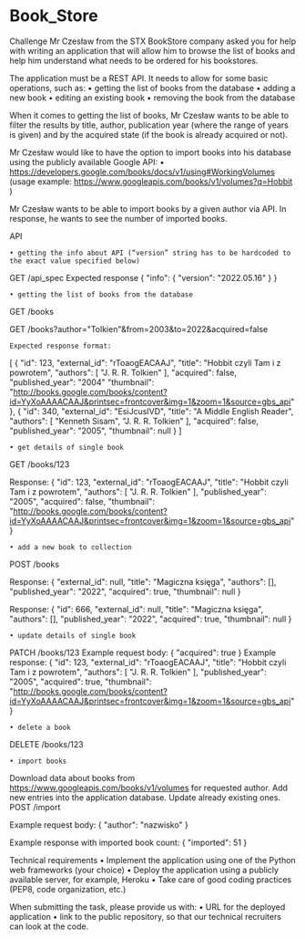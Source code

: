 # Book_Store

Challenge
Mr Czesław from the STX BookStore company asked you for help with writing an application that will allow him to browse the list of books and help him understand what needs to be ordered for his bookstores.

The application must be a REST API. It needs to allow for some basic operations, such as:
    • getting the list of books from the database
    • adding a new book
    • editing an existing book
    • removing the book from the database

When it comes to getting the list of books, Mr Czesław wants to be able to filter the results by title, author, publication year (where the range of years is given) and by the acquired state (if the book is already acquired or not). 

Mr Czesław would like to have the option to import books into his database using the publicly available Google API:
    • https://developers.google.com/books/docs/v1/using#WorkingVolumes (usage example: https://www.googleapis.com/books/v1/volumes?q=Hobbit )

Mr Czesław wants to be able to import books by a given author via API. In response, he wants to see the number of imported books.

API 

    • getting the info about API (“version” string has to be hardcoded to the exact value specified below)

GET /api_spec
Expected response 
{
 "info": {
   "version": "2022.05.16"
 }
}


    • getting the list of books from the database
GET /books

GET /books?author="Tolkien"&from=2003&to=2022&acquired=false

	Expected response format: 
[
 {
   "id": 123,
   "external_id": "rToaogEACAAJ",
   "title": "Hobbit czyli Tam i z powrotem",
   "authors": [
     "J. R. R. Tolkien"
   ],
   "acquired": false,
   "published_year": "2004"
   "thumbnail": "http://books.google.com/books/content?id=YyXoAAAACAAJ&printsec=frontcover&img=1&zoom=1&source=gbs_api"
 },
 {
   "id": 340,
   "external_id": "EsiJcusIVD",
   "title": "A Middle English Reader",
   "authors": [
     "Kenneth Sisam",
     "J. R. R. Tolkien"
   ],
   "acquired": false,
   "published_year": "2005",
   "thumbnail": null
 }
]

    • get details of single book
GET /books/123

Response: 
{
 "id": 123,
 "external_id": "rToaogEACAAJ",
 "title": "Hobbit czyli Tam i z powrotem",
 "authors": [
   "J. R. R. Tolkien"
 ],
 "published_year": "2005",
 "acquired": false,
 "thumbnail": "http://books.google.com/books/content?id=YyXoAAAACAAJ&printsec=frontcover&img=1&zoom=1&source=gbs_api"
}

    • add a new book to collection
POST /books

Response:
{
 "external_id": null,
 "title": "Magiczna księga",
 "authors": [],
 "published_year": "2022",
 "acquired": true,
 "thumbnail": null
}

Response: 
{
 "id": 666,
 "external_id": null,
 "title": "Magiczna księga",
 "authors": [],
 "published_year": "2022",
 "acquired": true,
 "thumbnail": null
}

    • update details of single book
PATCH /books/123
Example request body: 
{
 "acquired": true
}
Example response:
{
 "id": 123,
 "external_id": "rToaogEACAAJ",
 "title": "Hobbit czyli Tam i z powrotem",
 "authors": [
   "J. R. R. Tolkien"
 ],
 "published_year": "2005",
 "acquired": true,
 "thumbnail": "http://books.google.com/books/content?id=YyXoAAAACAAJ&printsec=frontcover&img=1&zoom=1&source=gbs_api"
}

    • delete a book
DELETE /books/123

    • import books
Download data about books from https://www.googleapis.com/books/v1/volumes for requested author. Add new entries into the application database. Update already existing ones.
POST /import

Example request body:
{
 "author": "nazwisko"
}

Example response with imported book count:
{
 "imported": 51
}

Technical requirements
    • Implement the application using one of the Python web frameworks (your choice) 
    • Deploy the application using a publicly available server, for example, Heroku
    • Take care of good coding practices (PEP8, code organization, etc.)

When submitting the task, please provide us with:
    • URL for the deployed application
    • link to the public repository, so that our technical recruiters can look at the code.
